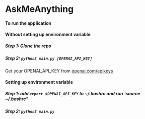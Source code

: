 # AskMeAnything

#### To run the application

#### Without setting up environment variable
##### Step 1: Clone the repo
##### Step 2: `python3 main.py [OPENAI_API_KEY]`

Get your OPENAI_API_KEY from <a href="https://platform.openai.com/api-keys" target="blank">openai.com/apikeys</a>
<!-- Get your OPENAI_API_KEY from [openai.com/api-keys](https://platform.openai.com/api-keys){target="_blank"} -->


#### Setting up environment variable
##### Step 1: add `export $OPENAI_API_KEY` to ~/.bashrc and run `source ~/.bashrc"
##### Step 2: `python3 main.py`
